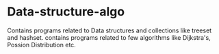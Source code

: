 # Data-structure-algo
Contains programs related to Data structures and collections like treeset and hashset.
contains programs related to few algorithms like Dijkstra's, Possion Distribution etc.
